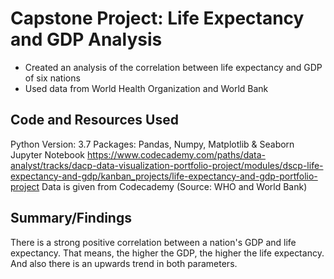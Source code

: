 # Capstone Project: Life Expectancy and GDP Analysis

- Created an analysis of the correlation between life expectancy and GDP of six nations
- Used data from World Health Organization and World Bank

## Code and Resources Used
Python Version: 3.7
  Packages: Pandas, Numpy, Matplotlib & Seaborn
Jupyter Notebook
https://www.codecademy.com/paths/data-analyst/tracks/dacp-data-visualization-portfolio-project/modules/dscp-life-expectancy-and-gdp/kanban_projects/life-expectancy-and-gdp-portfolio-project
Data is given from Codecademy (Source: WHO and World Bank)

## Summary/Findings
There is a strong positive correlation between a nation's GDP and life expectancy. That means, the higher the GDP, the higher the life expectancy. And also there is an upwards trend in both parameters.
